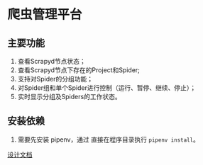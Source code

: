 # 爬虫管理平台

## 主要功能

1. 查看Scrapyd节点状态；
2. 查看Scrapyd节点下存在的Project和Spider;
3. 支持对Spider的分组功能；
4. 对Spider组和单个Spider进行控制（运行、暂停、继续、停止）；
5. 实时显示分组及Spiders的工作状态。

## 安装依赖
1. 需要先安装 pipenv，通过 直接在程序目录执行 `pipenv install`。

[设计文档](https://toonow.github.io/SpiderManager/项目设计.html)
